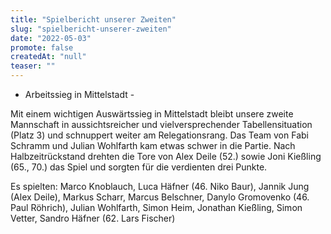 ```yaml
---
title: "Spielbericht unserer Zweiten"
slug: "spielbericht-unserer-zweiten"
date: "2022-05-03"
promote: false
createdAt: "null"
teaser: ""
---
```

- Arbeitssieg in Mittelstadt -


Mit einem wichtigen Auswärtssieg in Mittelstadt bleibt unsere zweite Mannschaft in aussichtsreicher und vielversprechender Tabellensituation (Platz 3) und schnuppert weiter am Relegationsrang. Das Team von Fabi Schramm und Julian Wohlfarth kam etwas schwer in die Partie. Nach Halbzeitrückstand drehten die Tore von Alex Deile (52.) sowie Joni Kießling (65., 70.) das Spiel und sorgten für die verdienten drei Punkte.


Es spielten: Marco Knoblauch, Luca Häfner (46. Niko Baur), Jannik Jung (Alex Deile), Markus Scharr, Marcus Belschner, Danylo Gromovenko (46. Paul Röhrich), Julian Wohlfarth, Simon Heim, Jonathan Kießling, Simon Vetter, Sandro Häfner (62. Lars Fischer)



<p class="ox-2989754d1f-"> 
